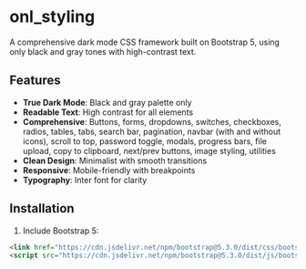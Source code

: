 # onl_styling

A comprehensive dark mode CSS framework built on Bootstrap 5, using only black and gray tones with high-contrast text.

## Features
- **True Dark Mode**: Black and gray palette only
- **Readable Text**: High contrast for all elements
- **Comprehensive**: Buttons, forms, dropdowns, switches, checkboxes, radios, tables, tabs, search bar, pagination, navbar (with and without icons), scroll to top, password toggle, modals, progress bars, file upload, copy to clipboard, next/prev buttons, image styling, utilities
- **Clean Design**: Minimalist with smooth transitions
- **Responsive**: Mobile-friendly with breakpoints
- **Typography**: Inter font for clarity

## Installation
1. Include Bootstrap 5:
```html
<link href="https://cdn.jsdelivr.net/npm/bootstrap@5.3.0/dist/css/bootstrap.min.css" rel="stylesheet">
<script src="https://cdn.jsdelivr.net/npm/bootstrap@5.3.0/dist/js/bootstrap.bundle.min.js"></script>